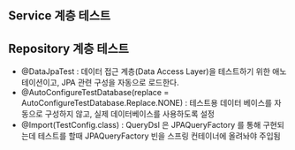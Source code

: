 

## Service 계층 테스트

## Repository 계층 테스트
- @DataJpaTest : 데이터 접근 계층(Data Access Layer)을 테스트하기 위한 애노테이션이고, JPA 관련 구성을 자동으로 로드한다.
- @AutoConfigureTestDatabase(replace = AutoConfigureTestDatabase.Replace.NONE) : 테스트용 데이터 베이스를 자동으로 구성하지 않고, 실제 데이터베이스를 사용하도록 설정
- @Import(TestConfig.class) : QueryDsl 은 JPAQueryFactory 를 통해 구현되는데 테스트를 할때 JPAQueryFactory 빈을 스프링 컨테이너에 올려놔야 주입됨
